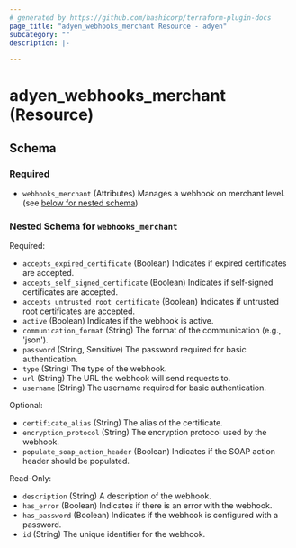 ```yaml
---
# generated by https://github.com/hashicorp/terraform-plugin-docs
page_title: "adyen_webhooks_merchant Resource - adyen"
subcategory: ""
description: |-
  
---
```


# adyen_webhooks_merchant (Resource)





<!-- schema generated by tfplugindocs -->
## Schema

### Required

- `webhooks_merchant` (Attributes) Manages a webhook on merchant level. (see [below for nested schema](#nestedatt--webhooks_merchant))

<a id="nestedatt--webhooks_merchant"></a>
### Nested Schema for `webhooks_merchant`

Required:

- `accepts_expired_certificate` (Boolean) Indicates if expired certificates are accepted.
- `accepts_self_signed_certificate` (Boolean) Indicates if self-signed certificates are accepted.
- `accepts_untrusted_root_certificate` (Boolean) Indicates if untrusted root certificates are accepted.
- `active` (Boolean) Indicates if the webhook is active.
- `communication_format` (String) The format of the communication (e.g., 'json').
- `password` (String, Sensitive) The password required for basic authentication.
- `type` (String) The type of the webhook.
- `url` (String) The URL the webhook will send requests to.
- `username` (String) The username required for basic authentication.

Optional:

- `certificate_alias` (String) The alias of the certificate.
- `encryption_protocol` (String) The encryption protocol used by the webhook.
- `populate_soap_action_header` (Boolean) Indicates if the SOAP action header should be populated.

Read-Only:

- `description` (String) A description of the webhook.
- `has_error` (Boolean) Indicates if there is an error with the webhook.
- `has_password` (Boolean) Indicates if the webhook is configured with a password.
- `id` (String) The unique identifier for the webhook.
